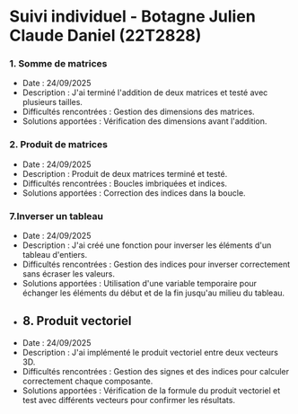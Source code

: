 # Suivi individuel - Botagne Julien Claude Daniel (22T2828)

### 1. Somme de matrices
- Date : 24/09/2025
- Description : J'ai terminé l'addition de deux matrices et testé avec plusieurs tailles.
- Difficultés rencontrées : Gestion des dimensions des matrices.
- Solutions apportées : Vérification des dimensions avant l'addition.

### 2. Produit de matrices
- Date : 24/09/2025
- Description : Produit de deux matrices terminé et testé.
- Difficultés rencontrées : Boucles imbriquées et indices.
- Solutions apportées : Correction des indices dans la boucle.
  
### 7.Inverser un tableau
- Date : 24/09/2025
- Description : J'ai créé une fonction pour inverser les éléments d'un tableau d'entiers.  
- Difficultés rencontrées : Gestion des indices pour inverser correctement sans écraser les valeurs.  
- Solutions apportées : Utilisation d'une variable temporaire pour échanger les éléments du début et de la fin jusqu'au milieu du tableau.
- ## 8. Produit vectoriel
- Date : 24/09/2025
- Description : J'ai implémenté le produit vectoriel entre deux vecteurs 3D.  
- Difficultés rencontrées : Gestion des signes et des indices pour calculer correctement chaque composante.  
- Solutions apportées : Vérification de la formule du produit vectoriel et test avec différents vecteurs pour confirmer les résultats.
